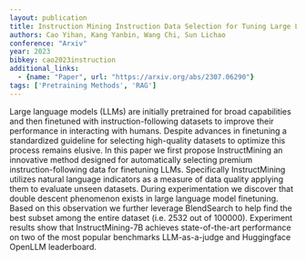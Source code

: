 ```yaml
---
layout: publication
title: Instruction Mining Instruction Data Selection for Tuning Large Language Models
authors: Cao Yihan, Kang Yanbin, Wang Chi, Sun Lichao
conference: "Arxiv"
year: 2023
bibkey: cao2023instruction
additional_links:
  - {name: "Paper", url: "https://arxiv.org/abs/2307.06290"}
tags: ['Pretraining Methods', 'RAG']
---
```

Large language models (LLMs) are initially pretrained for broad capabilities and then finetuned with instruction-following datasets to improve their performance in interacting with humans. Despite advances in finetuning a standardized guideline for selecting high-quality datasets to optimize this process remains elusive. In this paper we first propose InstructMining an innovative method designed for automatically selecting premium instruction-following data for finetuning LLMs. Specifically InstructMining utilizes natural language indicators as a measure of data quality applying them to evaluate unseen datasets. During experimentation we discover that double descent phenomenon exists in large language model finetuning. Based on this observation we further leverage BlendSearch to help find the best subset among the entire dataset (i.e. 2532 out of 100000). Experiment results show that InstructMining-7B achieves state-of-the-art performance on two of the most popular benchmarks LLM-as-a-judge and Huggingface OpenLLM leaderboard.
